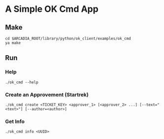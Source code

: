 # A Simple OK Cmd App

## Make

```
cd $ARCADIA_ROOT/library/python/ok_client/examples/ok_cmd
ya make
```

## Run

### Help

```
./ok_cmd --help
```

### Create an Approvement (Startrek)

```
./ok_cmd create <TICKET_KEY> <approver_1> [<approver_2> ...] [--text="<text>"] [--author=<author>]
```

### Get Info

```
./ok_cmd info <UUID>
```
